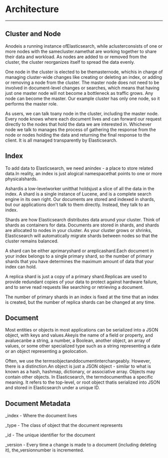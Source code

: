# Architecture

---

## Cluster and Node

Anodeis a running instance ofElasticsearch, while aclusterconsists of one or more nodes with the samecluster.namethat are working together to share their data and workload. As nodes are added to or removed from the cluster, the cluster reorganizes itself to spread the data evenly.

One node in the cluster is elected to be themasternode, whichis in charge of managing cluster-wide changes like creating or deleting an index, or adding or removing a node from the cluster. The master node does not need to be involved in document-level changes or searches, which means that having just one master node will not become a bottleneck as traffic grows. Any node can become the master. Our example cluster has only one node, so it performs the master role.

As users, we can talk toany node in the cluster, including the master node. Every node knows where each document lives and can forward our request directly to the nodes that hold the data we are interested in. Whichever node we talk to manages the process of gathering the response from the node or nodes holding the data and returning the final response to the client. It is all managed transparently by Elasticsearch.

## Index

To add data to Elasticsearch, we need anindex - a place to store related data.In reality, an index is just alogical namespacethat points to one or more physicalshards.

Ashardis a low-levelworker unitthat holdsjust a slice of all the data in the index. A shard is a single instance of Lucene, and is a complete search engine in its own right. Our documents are stored and indexed in shards, but our applications don't talk to them directly. Instead, they talk to an index.

Shards are how Elasticsearch distributes data around your cluster. Think of shards as containers for data. Documents are stored in shards, and shards are allocated to nodes in your cluster. As your cluster grows or shrinks, Elasticsearch will automatically migrate shards between nodes so that the cluster remains balanced.

A shard can be either aprimaryshard or areplicashard.Each document in your index belongs to a single primary shard, so the number of primary shards that you have determines the maximum amount of data that your index can hold.

A replica shard is just a copy of a primary shard.Replicas are used to provide redundant copies of your data to protect against hardware failure, and to serve read requests like searching or retrieving a document.

The number of primary shards in an index is fixed at the time that an index is created, but the number of replica shards can be changed at any time.

## Document

Most entities or objects in most applications can be serialized into a JSON object, with keys and values.Akeyis the name of a field or property, and avaluecanbe a string, a number, a Boolean, another object, an array of values, or some other specialized type such as a string representing a date or an object representing a geolocation.

Often, we use the termsobjectanddocumentinterchangeably. However, there is a distinction.An object is just a JSON object - similar to what is known as a hash, hashmap, dictionary, or associative array. Objects may contain other objects. In Elasticsearch, the termdocumenthas a specific meaning. It refers to the top-level, or root object thatis serialized into JSON and stored in Elasticsearch under a unique ID.

## Document Metadata

_index - Where the document lives

_type - The class of object that the document represents

_id - The unique identifier for the document

_version - Every time a change is made to a document (including deleting it), the_versionnumber is incremented.
